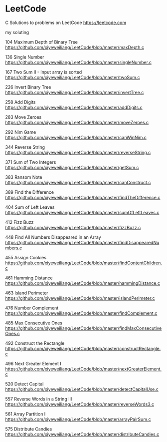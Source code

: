 # LeetCode
C Solutions to problems on LeetCode https://leetcode.com

my soluting

104 Maximum Depth of Binary Tree https://github.com/xiyeweiliang/LeetCode/blob/master/maxDepth.c

136 Single Number https://github.com/xiyeweiliang/LeetCode/blob/master/singleNumber.c

167 Two Sum II - Input array is sorted https://github.com/xiyeweiliang/LeetCode/blob/master/twoSum.c

226 Invert Binary Tree https://github.com/xiyeweiliang/LeetCode/blob/master/invertTree.c

258 Add Digits https://github.com/xiyeweiliang/LeetCode/blob/master/addDigits.c

283 Move Zeroes https://github.com/xiyeweiliang/LeetCode/blob/master/moveZeroes.c

292	Nim Game  https://github.com/xiyeweiliang/LeetCode/blob/master/canWinNim.c

344 Reverse String https://github.com/xiyeweiliang/LeetCode/blob/master/reverseString.c

371 Sum of Two Integers https://github.com/xiyeweiliang/LeetCode/blob/master/getSum.c

383 Ransom Note https://github.com/xiyeweiliang/LeetCode/blob/master/canConstruct.c

389 Find the Difference https://github.com/xiyeweiliang/LeetCode/blob/master/findTheDifference.c

404 Sum of Left Leaves https://github.com/xiyeweiliang/LeetCode/blob/master/sumOfLeftLeaves.c

412 Fizz Buzz https://github.com/xiyeweiliang/LeetCode/blob/master/fizzBuzz.c

448 Find All Numbers Disappeared in an Array https://github.com/xiyeweiliang/LeetCode/blob/master/findDisappearedNumbers.c

455 Assign Cookies https://github.com/xiyeweiliang/LeetCode/blob/master/findContentChildren.c

461 Hamming Distance https://github.com/xiyeweiliang/LeetCode/blob/master/hammingDistance.c

463 Island Perimeter https://github.com/xiyeweiliang/LeetCode/blob/master/islandPerimeter.c

476 Number Complement https://github.com/xiyeweiliang/LeetCode/blob/master/findComplement.c

485 Max Consecutive Ones https://github.com/xiyeweiliang/LeetCode/blob/master/findMaxConsecutiveOnes.c

492 Construct the Rectangle https://github.com/xiyeweiliang/LeetCode/blob/master/constructRectangle.c

496 Next Greater Element I https://github.com/xiyeweiliang/LeetCode/blob/master/nextGreaterElement.c

520 Detect Capital https://github.com/xiyeweiliang/LeetCode/blob/master/detectCapitalUse.c

557 Reverse Words in a String III https://github.com/xiyeweiliang/LeetCode/blob/master/reverseWords3.c

561 Array Partition I https://github.com/xiyeweiliang/LeetCode/blob/master/arrayPairSum.c

575 Distribute Candies https://github.com/xiyeweiliang/LeetCode/blob/master/distributeCandies.c


